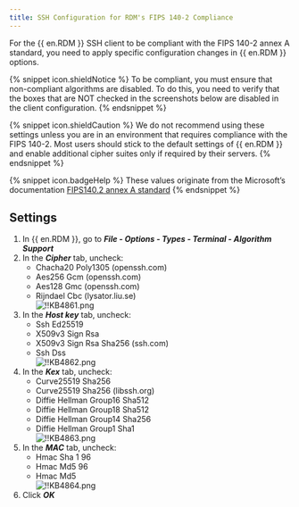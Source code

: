 ```yaml
---
title: SSH Configuration for RDM's FIPS 140-2 Compliance
---
```

For the {{ en.RDM }} SSH client to be compliant with the FIPS 140-2 annex A standard, you need to apply specific configuration changes in {{ en.RDM }} options.

{% snippet icon.shieldNotice %}
To be compliant, you must ensure that non-compliant algorithms are disabled. To do this, you need to verify that the boxes that are NOT checked in the screenshots below are disabled in the client configuration.
{% endsnippet %}

{% snippet icon.shieldCaution %}
We do not recommend using these settings unless you are in an environment that requires compliance with the FIPS 140-2. Most users should stick to the default settings of {{ en.RDM }} and enable additional cipher suites only if required by their servers.
{% endsnippet %}

{% snippet icon.badgeHelp %}
These values originate from the Microsoft’s documentation [FIPS140.2 annex A standard](https://docs.microsoft.com/en-us/cpp/linux/set-up-fips-compliant-secure-remote-linux-development?view=msvc-160)
{% endsnippet %}

## Settings

1. In {{ en.RDM }}, go to ***File - Options - Types - Terminal - Algorithm Support***
1. In the ***Cipher*** tab, uncheck:
    * Chacha20 Poly1305 (openssh<area>.com)
    * Aes256 Gcm (openssh<area>.com)
    * Aes128 Gmc (openssh<area>.com)
    * Rijndael Cbc (lysator<area>.liu.se)  
![!!KB4861.png](https://webdevolutions.azureedge.net/docs/en/kb/KB4861.png)
1. In the ***Host key*** tab, uncheck:
    * Ssh Ed25519
    * X509v3 Sign Rsa
    * X509v3 Sign Rsa Sha256 (ssh<area>.com)
    * Ssh Dss  
![!!KB4862.png](https://webdevolutions.azureedge.net/docs/en/kb/KB4862.png)
1. In the ***Kex*** tab, uncheck:
    * Curve25519 Sha256
    * Curve25519 Sha256 (libssh<area>.org)
    * Diffie Hellman Group16 Sha512
    * Diffie Hellman Group18 Sha512
    * Diffie Hellman Group14 Sha256
    * Diffie Hellman Group1 Sha1  
![!!KB4863.png](https://webdevolutions.azureedge.net/docs/en/kb/KB4863.png)
1. In the ***MAC*** tab, uncheck:
    * Hmac Sha 1 96
    * Hmac Md5 96
    * Hmac Md5  
![!!KB4864.png](https://webdevolutions.azureedge.net/docs/en/kb/KB4864.png)
1. Click ***OK***

